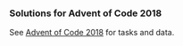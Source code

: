 ### Solutions for Advent of Code 2018

See [Advent of Code 2018](https://adventofcode.com/2018) for tasks and data.

